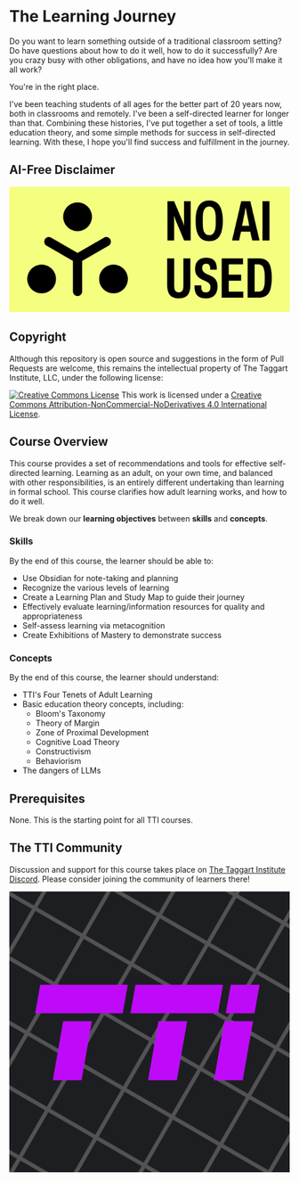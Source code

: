 # The Learning Journey

Do you want to learn something outside of a traditional classroom setting? Do have questions about how to do it well, how to do it successfully? Are you crazy busy with other obligations, and have no idea how you'll make it all work?

You're in the right place.

I've been teaching students of all ages for the better part of 20 years now, both in classrooms and remotely. I've been a self-directed learner for longer than that. Combining these histories, I've put together a set of tools, a little education theory, and some simple methods for success in self-directed learning. With these, I hope you'll find success and fulfillment in the journey.

## AI-Free Disclaimer

![no ai logo](no-ai.png)

## Copyright

Although this repository is open source and suggestions in the form of Pull Requests are welcome, this remains the intellectual property of The Taggart Institute, LLC, under the following license:

<a rel="license" href="http://creativecommons.org/licenses/by-nc-nd/4.0/"><img alt="Creative Commons License" style="border-width:0" src="https://i.creativecommons.org/l/by-nc-nd/4.0/88x31.png" /></a>
This work is licensed under a <a rel="license" href="http://creativecommons.org/licenses/by-nc-nd/4.0/">Creative Commons Attribution-NonCommercial-NoDerivatives 4.0 International License</a>.


## Course Overview

This course provides a set of recommendations and tools for effective self-directed learning. Learning as an adult, on your own time, and balanced with other responsibilities, is an entirely different undertaking than learning in formal school. This course clarifies how adult learning works, and how to do it well.

We break down our **learning objectives** between **skills** and **concepts**.

### Skills

By the end of this course, the learner should be able to:

- Use Obsidian for note-taking and planning
- Recognize the various levels of learning
- Create a Learning Plan and Study Map to guide their journey
- Effectively evaluate learning/information resources for quality and appropriateness
- Self-assess learning via metacognition 
- Create Exhibitions of Mastery to demonstrate success

### Concepts

By the end of this course, the learner should understand:

- TTI's Four Tenets of Adult Learning
- Basic education theory concepts, including:
	- Bloom's Taxonomy
	- Theory of Margin
	- Zone of Proximal Development
	- Cognitive Load Theory
	- Constructivism
	- Behaviorism
- The dangers of LLMs

## Prerequisites

None. This is the starting point for all TTI courses.

## The TTI Community

Discussion and support for this course takes place on [The Taggart Institute Discord](https://discord.gg/taggartinstitute). Please consider joining the community of learners there!

![TTI Logo](tti_avatar.png)
